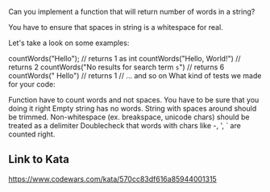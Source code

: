 Can you implement a function that will return number of words in a string?

You have to ensure that spaces in string is a whitespace for real.

Let's take a look on some examples:

countWords("Hello"); // returns 1 as int
countWords("Hello, World!") // returns 2
countWords("No results for search term `s`") // returns 6
countWords(" Hello") // returns 1
// ... and so on
What kind of tests we made for your code:

Function have to count words and not spaces. You have to be sure that you doing it right
Empty string has no words.
String with spaces around should be trimmed.
Non-whitespace (ex. breakspace, unicode chars) should be treated as a delimiter
Doublecheck that words with chars like -, ', ` are counted right.

## Link to Kata
https://www.codewars.com/kata/570cc83df616a85944001315